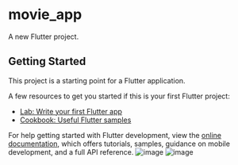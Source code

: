 # movie_app

A new Flutter project.

## Getting Started

This project is a starting point for a Flutter application.

A few resources to get you started if this is your first Flutter project:

- [Lab: Write your first Flutter app](https://docs.flutter.dev/get-started/codelab)
- [Cookbook: Useful Flutter samples](https://docs.flutter.dev/cookbook)

For help getting started with Flutter development, view the
[online documentation](https://docs.flutter.dev/), which offers tutorials,
samples, guidance on mobile development, and a full API reference.
![image](https://user-images.githubusercontent.com/117489096/215220003-ead68fdf-4337-4d0c-b996-569d3d661230.png)
![image](https://user-images.githubusercontent.com/117489096/215220065-c25f5423-2c1e-429f-88f4-498920ef3101.png)
